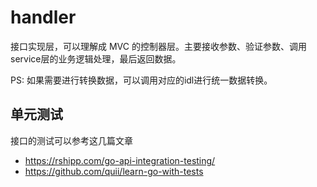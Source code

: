 # handler

接口实现层，可以理解成 MVC 的控制器层。主要接收参数、验证参数、调用service层的业务逻辑处理，最后返回数据。

PS: 如果需要进行转换数据，可以调用对应的idl进行统一数据转换。

## 单元测试

接口的测试可以参考这几篇文章
 - https://rshipp.com/go-api-integration-testing/
 - https://github.com/quii/learn-go-with-tests